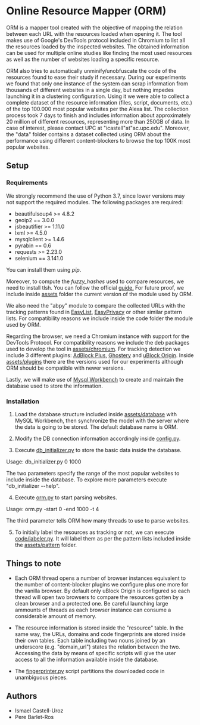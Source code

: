 # Online Resource Mapper (ORM)
ORM is a mapper tool created with the objective of mapping the relation between each URL with the resources loaded when opening it. The tool makes use of Google's DevTools protocol included in Chromium to list all the resources loaded by the inspected websites. The obtained information can be used for multiple online studies like finding the most used resources as well as the number of websites loading a specific resource.

ORM also tries to automatically unminify/unobfuscate the code of the resources found to ease their study if necessary. During our experiments we found that only one instance of the system can scrap information from thousands of different websites in a single day, but nothing impedes launching it in a clustering configuration. Using it we were able to collect a complete dataset of the resource information (files, script, documents, etc.) of the top 100.000 most popular websites per the Alexa list. The collection process took 7 days to finish and includes information about approximately 20 million of different resources, representing more than 250GB of data. In case of interest, please contact UPC at "icastell"at"ac.upc.edu". Moreover, the "data" folder contains a dataset collected using ORM about the performance using different content-blockers to browse the top 100K most popular websites.

## Setup
### Requirements
We strongly recommend the use of Python 3.7, since lower versions may not support the required modules.
The following packages are required:
* beautifulsoup4 >= 4.8.2
* geoip2 == 3.0.0
* jsbeautifier >= 1.11.0
* lxml >= 4.5.0
* mysqlclient >= 1.4.6
* pyrabin == 0.6
* requests >= 2.23.0
* selenium == 3.141.0

You can install them using *pip*.

Moreover, to compute the *fuzzy_hashes* used to compare resources, we need to install tlsh. You can follow the official [guide.](https://github.com/trendmicro/tlsh) For future proof, we include inside [assets](assets/) folder the current version of the module used by ORM.

We also need the "abpy" module to compare the collected URLs with the tracking patterns found in [EasyList](https://easylist.to/easylist/easylist.txt), [EasyPrivacy](https://easylist.to/easylist/easyprivacy.txt) or other similar pattern lists.
For compatibility reasons we include inside the code folder the module used by ORM.

Regarding the browser, we need a Chromium instance with support for the DevTools Protocol. For compatibility reasons we include the deb packages used to develop the tool in [assets/chromium](assets/chromium). For tracking detection we include 3 different plugins: [AdBlock Plus](https://adblockplus.org), [Ghostery](https://www.ghostery.com/) and [uBlock Origin](https://chrome.google.com/webstore/detail/ublock-origin/cjpalhdlnbpafiamejdnhcphjbkeiagm?hl=es). Inside [assets/plugins](assets/plugins) there are the versions used for our experiments although ORM should be compatible with newer versions. 


Lastly, we will make use of [Mysql Workbench](https://www.mysql.com/products/workbench/) to create and maintain the database used to store the information.

### Installation
1) Load the database structure included inside [assets/database](assets/database) with MySQL Workbench, then synchronize the model with the server where the data is going to be stored. The default database name is ORM.

2) Modify the DB connection information accordingly inside [config.py](config.py).

3) Execute [db_initializer.py](code/db_initializer.py) to store the basic data inside the database.

Usage: db_initializer.py 0 1000

The two parameters specify the range of the most popular websites to include inside the database. 
To explore more parameters execute "db_initializer --help".

4) Execute [orm.py](code/orm.py) to start parsing websites.

Usage: orm.py -start 0 -end 1000 -t 4

The third parameter tells ORM how many threads to use to parse websites. 

5) To initially label the resources as tracking or not, we can execute [code/labeler.py](code/labeler.py). It will label them as per the pattern lists included inside the [assets/pattern](assets/pattern) folder.

## Things to note

* Each ORM thread opens a number of browser instances equivalent to the number of content-blocker plugins we configure plus one more for the vanilla browser. By default only uBlock Origin is configured so each thread will open two browsers to compare the resources gotten by a clean browser and a protected one. Be careful launching large ammounts of threads as each browser instance can consume a considerable amount of memory.

* The resource information is stored inside the "resource" table. In the same way, the URLs, domains and code fingerprints are stored inside their own tables. Each table including two nouns joined by an underscore (e.g. "domain_url") states the relation between the two. Accessing the data by means of specific scripts will give the user access to all the information available inside the database.

* The [fingerprinter.py](code/fingerprinter.py) script partitions the downloaded code in unambiguous pieces.

## Authors
* Ismael Castell-Uroz
* Pere Barlet-Ros
